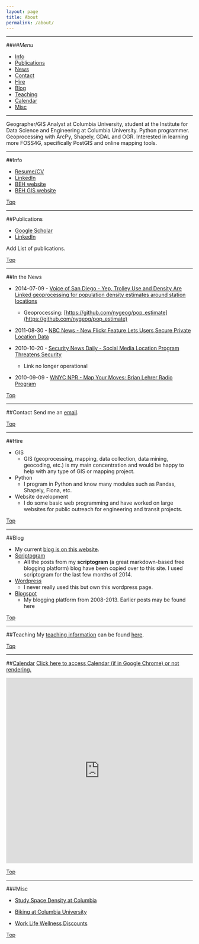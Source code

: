 ```yaml
---
layout: page
title: About
permalink: /about/
---
```


<!--This is the base Jekyll theme. You can find out more info about customizing your Jekyll theme, as well as basic Jekyll usage documentation at [jekyllrb.com](http://jekyllrb.com/)

You can find the source code for the Jekyll new theme at: [github.com/jglovier/jekyll-new](https://github.com/jglovier/jekyll-new)

You can find the source code for Jekyll at [github.com/jekyll/jekyll](https://github.com/jekyll/jekyll)
-->

---

####<a name="top"></a>*Menu*
* [Info](#info)
* [Publications](#pubs)
* [News](#news)
* [Contact](#contact)
* [Hire](#hire)
* [Blog](#blog)
* [Teaching](#teaching)
* [Calendar](#calendar)
* [Misc](#misc)


---

Geographer/GIS Analyst at Columbia University, student at the Institute for Data Science and Engineering at Columbia University. Python programmer. Geoprocessing with ArcPy, Shapely, GDAL and OGR. Interested in learning more FOSS4G, specifically PostGIS and online mapping tools.

---

##<a name="info"></a>Info

* [Resume/CV](https://dl.dropboxusercontent.com/u/36281098/nygeog/pages/cv/daniel_martin_sheehan_cv.pdf)
* [LinkedIn](https://www.linkedin.com/pub/daniel-sheehan/53/10b/984)
* [BEH website](http://beh.columbia.edu/)
* [BEH GIS website](http://beh-gis.github.com)

[Top](#top)

---

##<a name="pubs"></a>Publications
* [Google Scholar](http://scholar.google.com/citations?user=K6iTYsUAAAAJ&hl=en)
* [LinkedIn](https://www.linkedin.com/pub/daniel-sheehan/53/10b/984)

Add List of publications.

[Top](#top)

---

##<a name="news"></a>In the News
* 2014-07-09 - [Voice of San Diego - Yep, Trolley Use and Density Are Linked
geoprocessing for population density estimates around station locations](http://voiceofsandiego.org/2014/07/09/yep-trolley-use-and-density-are-linked/)
	* Geoprocessing: [https://github.com/nygeog/pop_estimate](https://github.com/nygeog/pop_estimate) 
	

* 2011-08-30 - [NBC News - New Flickr Feature Lets Users Secure Private Location Data](http://www.nbcnews.com/id/44333199/ns/technology_and_science-security/t/flickr-now-lets-you-secure-private-location-info/)

* 2010-10-20 - [Security News Daily - Social Media Location Program Threatens Security](http://www.securitynewsdaily.com/social-media-location-program-threatens-security-0192/)
	* Link no longer operational
	
* 2010-09-09 - [WNYC NPR - Map Your Moves: Brian Lehrer Radio Program](http://www.wnyc.org/shows/bl/2010/sep/09/map-your-moves-data-visualization-challenge/)

[Top](#top)

---

##<a name="contact"></a>Contact
Send me an [email](mailto:daniel.martin.sheehan@gmail.com).

[Top](#top)

---

##<a name="hire"></a>Hire
* GIS
	* GIS (geoprocessing, mapping, data collection, data mining, geocoding, etc.) is my main concentration and would be happy to help with any type of GIS or mapping project. 
* Python
	* I program in Python and know many modules such as Pandas, Shapely, Fiona, etc. 
* Website development
	* I do some basic web programming and have worked on large websites for public outreach for engineering and transit projects. 
	
[Top](#top)

---

##<a name="blog"></a>Blog
* My current [blog is on this website](http://nygeog.github.io).
* [Scriptogram](http://scriptogr.am/nygeog)
	* All the posts from my **scriptogram** (a great markdown-based free blogging platform) blog have been copied over to this site. I used scriptogram for the last few months of 2014. 
* [Wordpress](http://nygeog.wordpress.com/)
	* I never really used this but own this wordpress page.
* [Blogspot](http://nygeog.blogspot.com/)
	* My blogging platform from 2008-2013. Earlier posts may be found here

[Top](#top)

---

##<a name="teaching"></a>Teaching
My [teaching information](https://nygeog.github.io/teaching/) can be found [here](https://nygeog.github.io/teaching/). 

[Top](#top)

---

##<a name="calendar"></a>[Calendar](http://www.google.com/calendar/embed?src=39a18nupjlakmcbjq3pveu1nqc@group.calendar.google.com&ctz=America/New_York)
[Click here to access Calendar (if in Google Chrome) or not rendering.](http://www.google.com/calendar/embed?src=39a18nupjlakmcbjq3pveu1nqc@group.calendar.google.com&ctz=America/New_York)

<p><iframe src="http://www.google.com/calendar/embed?src=39a18nupjlakmcbjq3pveu1nqc%40group.calendar.google.com&ctz=America/New_York" style="border: 0" width='100%' height="500" frameborder="0" scrolling="no"></iframe></p>

[Top](#top)

---
		
###<a name="misc"></a>Misc

* [Study Space Density at Columbia](http://density.adicu.com)

* [Biking at Columbia University](http://worklife.columbia.edu/bicycling-columbia#section1)

* [Work Life Wellness Discounts](http://worklife.columbia.edu/discounts)

[Top](#top)